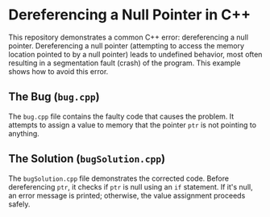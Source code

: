 # Dereferencing a Null Pointer in C++

This repository demonstrates a common C++ error: dereferencing a null pointer.  Dereferencing a null pointer (attempting to access the memory location pointed to by a null pointer) leads to undefined behavior, most often resulting in a segmentation fault (crash) of the program.  This example shows how to avoid this error.

## The Bug (`bug.cpp`)

The `bug.cpp` file contains the faulty code that causes the problem.  It attempts to assign a value to memory that the pointer `ptr` is not pointing to anything. 

## The Solution (`bugSolution.cpp`)

The `bugSolution.cpp` file demonstrates the corrected code. Before dereferencing `ptr`, it checks if `ptr` is null using an `if` statement.  If it's null, an error message is printed; otherwise, the value assignment proceeds safely.